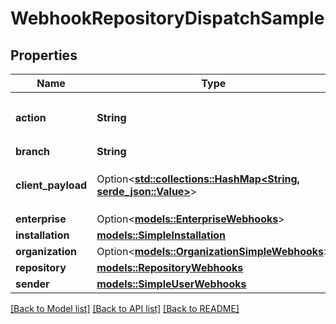 # WebhookRepositoryDispatchSample

## Properties

Name | Type | Description | Notes
------------ | ------------- | ------------- | -------------
**action** | **String** | The `event_type` that was specified in the `POST /repos/{owner}/{repo}/dispatches` request body. | 
**branch** | **String** |  | 
**client_payload** | Option<[**std::collections::HashMap<String, serde_json::Value>**](serde_json::Value.md)> | The `client_payload` that was specified in the `POST /repos/{owner}/{repo}/dispatches` request body. | 
**enterprise** | Option<[**models::EnterpriseWebhooks**](enterprise-webhooks.md)> |  | [optional]
**installation** | [**models::SimpleInstallation**](simple-installation.md) |  | 
**organization** | Option<[**models::OrganizationSimpleWebhooks**](organization-simple-webhooks.md)> |  | [optional]
**repository** | [**models::RepositoryWebhooks**](repository-webhooks.md) |  | 
**sender** | [**models::SimpleUserWebhooks**](simple-user-webhooks.md) |  | 

[[Back to Model list]](../README.md#documentation-for-models) [[Back to API list]](../README.md#documentation-for-api-endpoints) [[Back to README]](../README.md)


